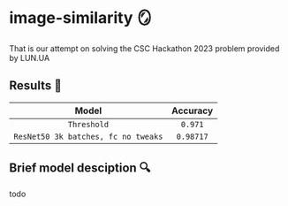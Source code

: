 # image-similarity 🪞

That is our attempt on solving the CSC Hackathon 2023 problem provided by LUN.UA

## Results 🚀
|      Model      | Accuracy  |
| :-------------: | :-------: |
| `Threshold`     |  `0.971`  |
| `ResNet50 3k batches, fc no tweaks` |  `0.98717`  |


## Brief model desciption 🔍
todo

